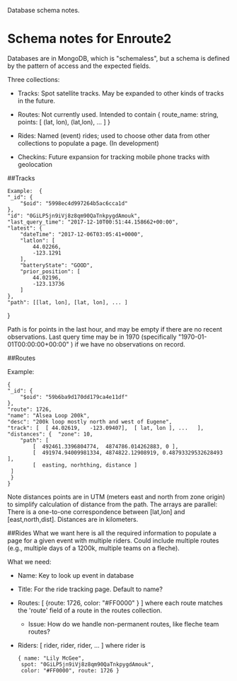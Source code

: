 Database schema notes.
# Schema notes for Enroute2

Databases are in MongoDB, which is "schemaless", but a schema is defined by the pattern of access and the expected fields.

Three collections:

* Tracks:  Spot satellite tracks. May be expanded to other kinds of tracks in the future. 

* Routes:   Not currently used.  Intended to contain
  { route_name: string,
    points: [ (lat, lon), (lat,lon), ... ]
  }
  
* Rides:  Named (event) rides; used to choose other data from other collections to populate a page. (In development)

* Checkins:  Future expansion for tracking mobile phone tracks with geolocation

##Tracks   

    Example:  {
    "_id": {
        "$oid": "5998ec4d997264b5ac6cca1d"
    },
    "id": "0GiLP5jn9iVj8z8qm90QaTnkpygdAmouk",
    "last_query_time": "2017-12-10T00:51:44.158662+00:00",
    "latest": {
        "dateTime": "2017-12-06T03:05:41+0000",
        "latlon": [
            44.02266,
            -123.1291
        ],
        "batteryState": "GOOD",
        "prior_position": [
            44.02196,
            -123.13736
        ]
    },
    "path": [[lat, lon], [lat, lon], ... ]
}

Path is for points in the last hour, and may be empty if there are no recent observations.
Last query time may be in 1970 (specifically  "1970-01-01T00:00:00+00:00" ) if we have no observations on record.

##Routes

Example:

    {
    "_id": {
        "$oid": "59b6ba9d170dd179ca4e11df"
    },
    "route": 1726,
    "name": "Alsea Loop 200k",
    "desc": "200k loop mostly north and west of Eugene",
    "track": [  [ 44.02619,   -123.09407],	[ lat, lon ], ...   ],
    "distances": {  "zone": 10,
        "path": [
            [  492461.3396804774,  4874786.014262883, 0 ],
            [  491974.94009981334, 4874822.12908919, 0.48793329532628493 ],
            [  easting, norhthing, distance ]
 	 ]
     }
    }
 
Note distances points are in UTM (meters east and north from zone origin) to simplify calculation of distance from the path.  The arrays are parallel:  There is a one-to-one correspondence between [lat,lon] and [east,north,dist].  Distances are in kilometers. 

##Rides
What we want here is all the required information to populate a page for a given event with multiple riders.  Could include multiple routes (e.g., multiple days of a 1200k, multiple teams on a fleche). 

What we need: 

* Name: Key to look up event in database
* Title: For the ride tracking page.  Default to name?
* Routes: [ {route: 1726,  color: "#FF0000" } ] where each route matches the 'route' field of a route in the routes collection.  
   * Issue:  How do we handle non-permanent routes, like fleche team routes? 
* Riders: [ rider, rider, rider, ... ]  where rider is 

	```
	{ name: "Lily McGee", 	
     spot: "0GiLP5jn9iVj8z8qm90QaTnkpygdAmouk", 
     color: "#FF0000", route: 1726 }
     ```
     

     

